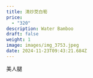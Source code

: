 ```yaml
---
title: 清炒茭白筍
price:
  - "320"
description: Water Bamboo
draft: false
weight: 1
image: images/img_3753.jpeg
date: 2024-11-23T09:43:21.684Z
---
```

美人腿